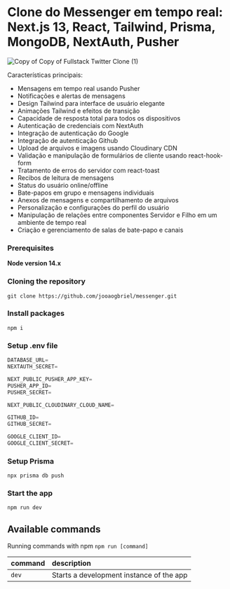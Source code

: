 # Clone do Messenger em tempo real: Next.js 13, React, Tailwind, Prisma, MongoDB, NextAuth, Pusher

![Copy of Copy of Fullstack Twitter Clone (1)](https://user-images.githubusercontent.com/23248726/236631198-90414da5-ee43-46a9-8898-70b003bcd83d.png)

Características principais:

- Mensagens em tempo real usando Pusher
- Notificações e alertas de mensagens
- Design Tailwind para interface de usuário elegante
- Animações Tailwind e efeitos de transição
- Capacidade de resposta total para todos os dispositivos
- Autenticação de credenciais com NextAuth
- Integração de autenticação do Google
- Integração de autenticação Github
- Upload de arquivos e imagens usando Cloudinary CDN
- Validação e manipulação de formulários de cliente usando react-hook-form
- Tratamento de erros do servidor com react-toast
- Recibos de leitura de mensagens
- Status do usuário online/offline
- Bate-papos em grupo e mensagens individuais
- Anexos de mensagens e compartilhamento de arquivos
- Personalização e configurações do perfil do usuário
- Manipulação de relações entre componentes Servidor e Filho em um ambiente de tempo real
- Criação e gerenciamento de salas de bate-papo e canais

### Prerequisites

**Node version 14.x**

### Cloning the repository

```shell
git clone https://github.com/jooaogbriel/messenger.git
```

### Install packages

```shell
npm i
```

### Setup .env file


```js
DATABASE_URL=
NEXTAUTH_SECRET=

NEXT_PUBLIC_PUSHER_APP_KEY=
PUSHER_APP_ID=
PUSHER_SECRET=

NEXT_PUBLIC_CLOUDINARY_CLOUD_NAME=

GITHUB_ID=
GITHUB_SECRET=

GOOGLE_CLIENT_ID=
GOOGLE_CLIENT_SECRET=
```

### Setup Prisma

```shell
npx prisma db push

```

### Start the app

```shell
npm run dev
```

## Available commands

Running commands with npm `npm run [command]`

| command         | description                              |
| :-------------- | :--------------------------------------- |
| `dev`           | Starts a development instance of the app |
